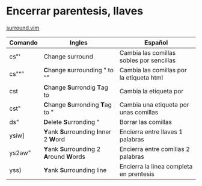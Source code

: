 # Encerrar parentesis, llaves

[surround.vim](https://github.com/tpope/vim-surround)

| Comando | Ingles | Español |
| --- | --- | --- |
| cs"' | Change surround | Cambia las comillas sobles por sencillas |
| cs"<q> | **C**hange **s**urrounding " to <q> | Cambia las comillas por la etiqueta html |
| cst<div> | **C**hange **S**urrondig **T**ag to <div> | Cambia la etiqueta por <div> |
| cst" | **C**hange **S**urronding **T**ag to " | Cambia una etiqueta por unas comillas |
| ds" | **D**elete **S**urronding " | Borrar las comillas |
| ysiw] | **Y**ank **S**urrounding **I**nner 2 **W**ord | Encierra entre llaves 1 palabras |
| ys2aw" | **Y**ank **S**urrounding 2 **A**round **W**ords | Encierra entre comillas 2 palabras |
| yss) | **Y**ank **S**urrounding line | Encierra la linea completa en prentesis |
